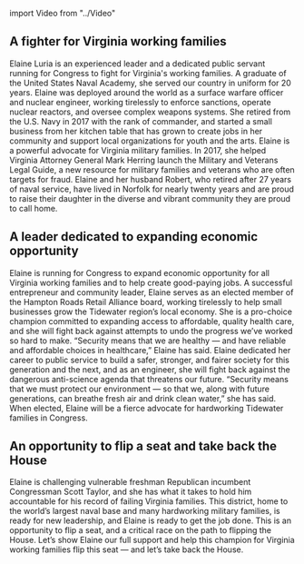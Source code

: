 import Video from "../Video"

## A fighter for Virginia working families

Elaine Luria is an experienced leader and a dedicated public servant running for Congress to fight for Virginia's working families. A graduate of the United States Naval Academy, she served our country in uniform for 20 years. Elaine was deployed around the world as a surface warfare officer and nuclear engineer, working tirelessly to enforce sanctions, operate nuclear reactors, and oversee complex weapons systems. She retired from the U.S. Navy in 2017 with the rank of commander, and started a small business from her kitchen table that has grown to create jobs in her community and support local organizations for youth and the arts. Elaine is a powerful advocate for Virginia military families. In 2017, she helped Virginia Attorney General Mark Herring launch the Military and Veterans Legal Guide, a new resource for military families and veterans who are often targets for fraud. Elaine and her husband Robert, who retired after 27 years of naval service, have lived in Norfolk for nearly twenty years and are proud to raise their daughter in the diverse and vibrant community they are proud to call home.

## A leader dedicated to expanding economic opportunity

Elaine is running for Congress to expand economic opportunity for all Virginia working families and to help create good-paying jobs. A successful entrepreneur and community leader, Elaine serves as an elected member of the Hampton Roads Retail Alliance board, working tirelessly to help small businesses grow the Tidewater region’s local economy. She is a pro-choice champion committed to expanding access to affordable, quality health care, and she will fight back against attempts to undo the progress we’ve worked so hard to make. “Security means that we are healthy — and have reliable and affordable choices in healthcare,” Elaine has said. Elaine dedicated her career to public service to build a safer, stronger, and fairer society for this generation and the next, and as an engineer, she will fight back against the dangerous anti-science agenda that threatens our future. “Security means that we must protect our environment — so that we, along with future generations, can breathe fresh air and drink clean water,” she has said. When elected, Elaine will be a fierce advocate for hardworking Tidewater families in Congress.

## An opportunity to flip a seat and take back the House

Elaine is challenging vulnerable freshman Republican incumbent Congressman Scott Taylor, and she has what it takes to hold him accountable for his record of failing Virginia families. This district, home to the world’s largest naval base and many hardworking military families, is ready for new leadership, and Elaine is ready to get the job done. This is an opportunity to flip a seat, and a critical race on the path to flipping the House. Let’s show Elaine our full support and help this champion for Virginia working families flip this seat — and let’s take back the House.

